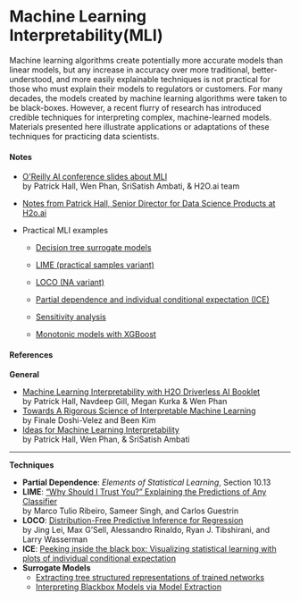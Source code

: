 # Machine Learning Interpretability(MLI)

Machine learning algorithms create potentially more accurate models than linear models, but any increase in accuracy over more traditional, better-understood, and more easily explainable techniques is not practical for those who must explain their models to regulators or customers. For many decades, the models created by machine learning algorithms were taken to be black-boxes. However, a recent flurry of research has introduced credible techniques for interpreting complex, machine-learned models. Materials presented here illustrate applications or adaptations of these techniques for practicing data scientists.

#### Notes

* [O'Reilly AI conference slides about MLI](notes/h2o_oreilly_ai_slides.pdf) </br>by Patrick Hall, Wen Phan, SriSatish Ambati, & H2O.ai team

* [Notes from Patrick Hall, Senior Director for Data Science Products at H2o.ai](notes/phall_notes.pdf)

* Practical MLI examples

  * [Decision tree surrogate models](notebooks/dt_surrogate.ipynb)

  * [LIME (practical samples variant)](notebooks/lime.ipynb)

  * [LOCO (NA variant)](notebooks/loco.ipynb)

  * [Partial dependence and individual conditional expectation (ICE)](notebooks/pdp_ice.ipynb)  

  * [Sensitivity analysis](notebooks/sensitivity_analysis.ipynb)

  * [Monotonic models with XGBoost](notebooks/mono_xgboost.ipynb)

#### References

**General**

* [Machine Learning Interpretability with H2O Driverless AI Booklet](https://www.h2o.ai/wp-content/uploads/2017/09/MLI.pdf)</br>
by Patrick Hall, Navdeep Gill, Megan Kurka & Wen Phan
* [Towards A Rigorous Science of Interpretable Machine Learning](https://arxiv.org/pdf/1702.08608.pdf)</br>
by Finale Doshi-Velez and Been Kim
* [Ideas for Machine Learning Interpretability](https://www.oreilly.com/ideas/ideas-on-interpreting-machine-learning)</br>
by Patrick Hall, Wen Phan, & SriSatish Ambati

***

**Techniques**

* **Partial Dependence**: *Elements of Statistical Learning*, Section 10.13
* **LIME**: [“Why Should I Trust You?” Explaining the Predictions of Any Classifier](http://www.kdd.org/kdd2016/papers/files/rfp0573-ribeiroA.pdf)</br>
by Marco Tulio Ribeiro, Sameer Singh, and Carlos Guestrin
* **LOCO**: [Distribution-Free Predictive Inference for Regression](http://www.stat.cmu.edu/~ryantibs/papers/conformal.pdf)</br>
by Jing Lei, Max G’Sell, Alessandro Rinaldo, Ryan J. Tibshirani, and Larry Wasserman
* **ICE**: [Peeking inside the black box: Visualizing statistical learning with plots of individual conditional expectation](https://arxiv.org/pdf/1309.6392.pdf)
* **Surrogate Models**
  * [Extracting tree structured representations of trained networks](https://papers.nips.cc/paper/1152-extracting-tree-structured-representations-of-trained-networks.pdf)
  * [Interpreting Blackbox Models via Model Extraction](https://arxiv.org/pdf/1705.08504.pdf)
